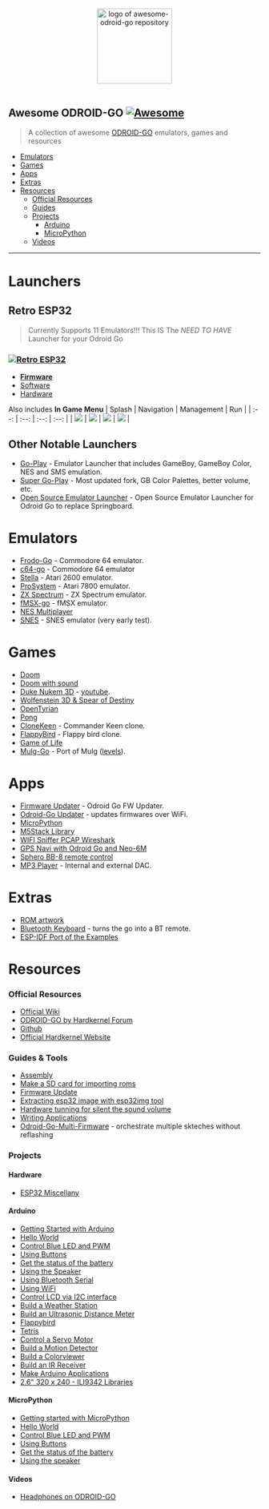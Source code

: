 <p align="center">
  <br>
  <img width="150" src="./logo.svg" alt="logo of awesome-odroid-go repository">
  <br>
  <br>
</p>

## Awesome ODROID-GO [![Awesome](https://cdn.rawgit.com/sindresorhus/awesome/d7305f38d29fed78fa85652e3a63e154dd8e8829/media/badge.svg)](https://github.com/sindresorhus/awesome)

> A collection of awesome [ODROID-GO](https://wiki.odroid.com/odroid_go/odroid_go) emulators, games and resources

- [Emulators](#emulators)
- [Games](#games)
- [Apps](#apps)
- [Extras](#extras)
- [Resources](#resources)
	- [Official Resources](#official-resources)
	- [Guides](#guides)
	- [Projects](#projects)
		- [Arduino](#arduino)
		- [MicroPython](#micropython)
	- [Videos](#videos)

---

# Launchers

## Retro ESP32 
> Currently Supports 11 Emulators!!! 
> This IS The *NEED TO HAVE* Launcher for your Odroid Go

### [![Retro ESP32](https://raw.githubusercontent.com/retro-esp32/RetroESP32/master/Assets/RetroESP32-logo-readme.gif)](https://raw.githubusercontent.com/retro-esp32/RetroESP32/)

* **[Firmware](https://github.com/retro-esp32/RetroESP32/releases)**
* [Software](https://github.com/retro-esp32/RetroESP32/tree/Software)
* [Hardware](https://github.com/retro-esp32/RetroESP32/tree/Hardware)

Also includes **In Game Menu**
|   Splash   |   Navigation   |   Management   |   Run   |
| :--: | :--: | :--: | :--: |
|  ![](https://raw.githubusercontent.com/retro-esp32/RetroESP32/master/Assets/launcher/splash.jpg)    | ![](https://raw.githubusercontent.com/retro-esp32/RetroESP32/master/Assets/launcher/games.jpg)    | ![](https://raw.githubusercontent.com/retro-esp32/RetroESP32/master/Assets/launcher/manager.jpg)    | ![](https://raw.githubusercontent.com/retro-esp32/RetroESP32/master/Assets/launcher/run.jpg)    |

## Other Notable Launchers

- [Go-Play](https://github.com/OtherCrashOverride/go-play/releases) - Emulator Launcher that includes GameBoy, GameBoy Color, NES and SMS emulation.
- [Super Go-Play](https://github.com/mattkj/super-go-play/releases) - Most updated fork, GB Color Palettes, better volume, etc.
- [Open Source Emulator Launcher](https://github.com/IlyaMZP/emulator-launcher-odroid-go) - Open Source Emulator Launcher for Odroid Go to replace Springboard.

  
# Emulators

- [Frodo-Go](https://github.com/OtherCrashOverride/frodo-go) - Commodore 64 emulator.
- [c64-go](https://github.com/Schuemi/c64-go) - Commodore 64 emulator
- [Stella](https://github.com/OtherCrashOverride/stella-odroid-go) - Atari 2600 emulator.
- [ProSystem](https://github.com/OtherCrashOverride/prosystem-odroid-go) - Atari 7800 emulator.
- [ZX Spectrum](https://bitbucket.org/DavidKnight247/odroid-go-spectrum-emulator) - ZX Spectrum emulator.
- [fMSX-go](https://github.com/Schuemi/fMSX-go) - fMSX emulator.
- [NES Multiplayer](https://github.com/OtherCrashOverride/nes-mp-go/releases)
- [SNES](https://forum.odroid.com/viewtopic.php?f=159&t=35143) - SNES emulator (very early test).

# Games
- [Doom](https://github.com/mad-ady/doom-odroid-go/releases)
- [Doom with sound](https://github.com/mad-ady/doom-ng-odroid-go/releases/)
- [Duke Nukem 3D](https://github.com/jkirsons/Duke3D/tree/master/release) - [youtube](https://www.youtube.com/watch?v=S-DgYw0V4NQ&feature=youtu.be).
- [Wolfenstein 3D & Spear of Destiny](https://github.com/jkirsons/wolf4sdl/tree/master/release)
- [OpenTyrian](https://github.com/jkirsons/OpenTyrian/tree/master/release)
- [Pong](https://github.com/khuenqdev/goduino/tree/master/pong)
- [CloneKeen](https://github.com/jkirsons/CloneKeen/tree/master/release) - Commander Keen clone.
- [FlappyBird](https://github.com/vbrusca/FlappyBirdCloneOdroidGo/releases) - Flappy bird clone.
- [Game of Life](https://forum.odroid.com/download/file.php?id=8527)
- [Mulg-Go](https://github.com/johannesbehr/mulg-go/tree/master/release) - Port of Mulg ([levels](http://www.harbaum.org/till/palm/mulg/games.html)).

# Apps
- [Firmware Updater](https://github.com/ripper121/odroidgoupdater) - Odroid Go FW Updater.
- [Odroid-Go Updater](https://github.com/ripper121/odroidgoupdater) - updates firmwares over WiFi.
- [MicroPython](https://github.com/OtherCrashOverride/MicroPython_ESP32_psRAM_LoBo-odroid-go)
- [M5Stack Library](https://yadi.sk/d/0wo7ympO3Zc6RT)
- [WIFI Sniffer PCAP Wireshark](https://github.com/ripper121/odroidgowifisniffer/tree/master/bin)
- [GPS Navi with Odroid Go and Neo-6M](https://github.com/ripper121/OdroidGoOSMGPSOffline/raw/master/OdroidGo/bin)
- [Sphero BB-8 remote control](https://github.com/asirinelli/odroid-go-bb8)
- [MP3 Player](https://github.com/ripper121/odroidgomp3/releases) - Internal and external DAC.

# Extras
- [ROM artwork](https://dn.odroid.com/ODROID_GO/romart-20180810.tgz)
- [Bluetooth Keyboard](https://github.com/OtherCrashOverride/bt-keyboard-go/releases) - turns the go into a BT remote.
- [ESP-IDF Port of the Examples](https://github.com/dleslie/odroid-go-examples-for-esp-idf)

# Resources

### Official Resources
- [Official Wiki](https://wiki.odroid.com/odroid_go/odroid_go)
- [ODROID-GO by Hardkernel Forum](https://forum.odroid.com/viewforum.php?f=157)
- [Github](https://github.com/hardkernel/ODROID-GO)
- [Official Hardkernel Website](https://www.hardkernel.com)

### Guides & Tools
- [Assembly](https://wiki.odroid.com/odroid_go/go_assembling)
- [Make a SD card for importing roms](https://wiki.odroid.com/odroid_go/make_sd_card)
- [Firmware Update](https://wiki.odroid.com/odroid_go/firmware_update)
- [Extracting esp32 image with esp32img tool](https://wiki.odroid.com/odroid_go/extract_esp32_img)
- [Hardware tunning for silent the sound volume](https://wiki.odroid.com/odroid_go/silent_volume)
- [Writing Applications](https://wiki.odroid.com/odroid_go/write_app)
- [Odroid-Go-Multi-Firmware](https://github.com/ducalex/odroid-go-multi-firmware) - orchestrate multiple skteches without reflashing

### Projects

#### Hardware
- [ESP32 Miscellany](https://github.com/sparkfun/ESP32_Miscellany)

#### Arduino
- [Getting Started with Arduino](https://wiki.odroid.com/odroid_go/arduino/01_arduino_setup)
- [Hello World](https://wiki.odroid.com/odroid_go/arduino/02_hello_world)
- [Control Blue LED and PWM](https://wiki.odroid.com/odroid_go/arduino/03_blue_led_and_pwm)
- [Using Buttons](https://wiki.odroid.com/odroid_go/arduino/04_buttons)
- [Get the status of the battery](https://wiki.odroid.com/odroid_go/arduino/05_battery)
- [Using the Speaker](https://wiki.odroid.com/odroid_go/arduino/06_speaker)
- [Using Bluetooth Serial](https://wiki.odroid.com/odroid_go/arduino/07_bluetooth_serial)
- [Using WiFi](https://wiki.odroid.com/odroid_go/arduino/08_wifi_ap)
- [Control LCD via I2C interface](https://wiki.odroid.com/odroid_go/arduino/09_16x2lcd_i2c)
- [Build a Weather Station](https://wiki.odroid.com/odroid_go/arduino/30_weather_station)
- [Build an Ultrasonic Distance Meter](https://wiki.odroid.com/odroid_go/arduino/31_ultrasonic_distance_meter)
- [Flappybird](https://wiki.odroid.com/odroid_go/arduino/32_game_flappybird)
- [Tetris](https://wiki.odroid.com/odroid_go/arduino/33_game_tetris)
- [Control a Servo Motor](https://wiki.odroid.com/odroid_go/arduino/34_servo_motor)
- [Build a Motion Detector](https://wiki.odroid.com/odroid_go/arduino/35_pir_motion_detector)
- [Build a Colorviewer](https://wiki.odroid.com/odroid_go/arduino/36_colorview)
- [Build an IR Receiver](https://wiki.odroid.com/odroid_go/arduino/37_ir_receiver)
- [Make Arduino Applications](https://wiki.odroid.com/odroid_go/arduino_app)
- [2.6" 320 x 240 - ILI9342 Libraries](https://github.com/gaboze-express/Odroid-GO-ILI9342)

#### MicroPython
- [Getting started with MicroPython](https://wiki.odroid.com/odroid_go/micropython/01_micropython_setup)
- [Hello World](https://wiki.odroid.com/odroid_go/micropython/02_hello_world)
- [Control Blue LED and PWM](https://wiki.odroid.com/odroid_go/micropython/03_blue_led_and_pwm)
- [Using Buttons](https://wiki.odroid.com/odroid_go/micropython/04_buttons)
- [Get the status of the battery](https://wiki.odroid.com/odroid_go/micropython/05_battery)
- [Using the speaker](https://wiki.odroid.com/odroid_go/micropython/06_speaker)

#### Videos
- [Headphones on ODROID-GO](https://www.youtube.com/watch?v=pp_DPHiUhcc)
